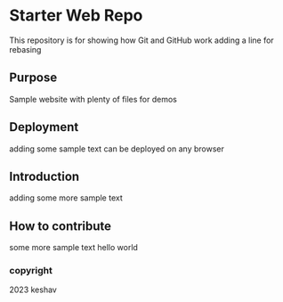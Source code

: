 # Starter Web Repo

This repository is for showing how Git and GitHub work
adding a line for rebasing

## Purpose

Sample website with plenty of files for demos

## Deployment 

adding some sample text
can be deployed on any browser

## Introduction

adding some more sample text

## How to contribute

some more sample text
hello world

### copyright

2023 keshav